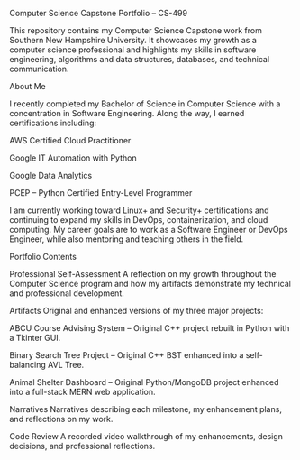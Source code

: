 Computer Science Capstone Portfolio – CS-499

This repository contains my Computer Science Capstone work from Southern New Hampshire University. It showcases my growth as a computer science professional and highlights my skills in software engineering, algorithms and data structures, databases, and technical communication.

About Me

I recently completed my Bachelor of Science in Computer Science with a concentration in Software Engineering. Along the way, I earned certifications including:

AWS Certified Cloud Practitioner

Google IT Automation with Python

Google Data Analytics

PCEP – Python Certified Entry-Level Programmer

I am currently working toward Linux+ and Security+ certifications and continuing to expand my skills in DevOps, containerization, and cloud computing. My career goals are to work as a Software Engineer or DevOps Engineer, while also mentoring and teaching others in the field.

Portfolio Contents

Professional Self-Assessment
A reflection on my growth throughout the Computer Science program and how my artifacts demonstrate my technical and professional development.

Artifacts
Original and enhanced versions of my three major projects:

ABCU Course Advising System – Original C++ project rebuilt in Python with a Tkinter GUI.

Binary Search Tree Project – Original C++ BST enhanced into a self-balancing AVL Tree.

Animal Shelter Dashboard – Original Python/MongoDB project enhanced into a full-stack MERN web application.

Narratives
Narratives describing each milestone, my enhancement plans, and reflections on my work.

Code Review
A recorded video walkthrough of my enhancements, design decisions, and professional reflections.
